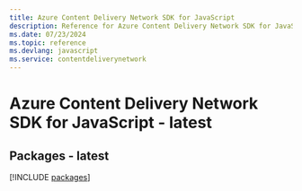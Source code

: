 ```yaml
---
title: Azure Content Delivery Network SDK for JavaScript
description: Reference for Azure Content Delivery Network SDK for JavaScript
ms.date: 07/23/2024
ms.topic: reference
ms.devlang: javascript
ms.service: contentdeliverynetwork
---
```

# Azure Content Delivery Network SDK for JavaScript - latest
## Packages - latest
[!INCLUDE [packages](content-delivery-network-index.md)]